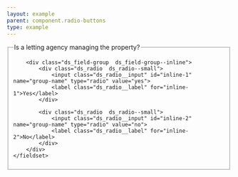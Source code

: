 ```yaml
---
layout: example
parent: component.radio-buttons
type: example
---
```

<form>
    <fieldset>
        <legend>Is a letting agency managing the property?</legend>

        <div class="ds_field-group  ds_field-group--inline">
            <div class="ds_radio  ds_radio--small">
                <input class="ds_radio__input" id="inline-1" name="group-name" type="radio" value="yes">
                <label class="ds_radio__label" for="inline-1">Yes</label>
            </div>

            <div class="ds_radio  ds_radio--small">
                <input class="ds_radio__input" id="inline-2" name="group-name" type="radio" value="no">
                <label class="ds_radio__label" for="inline-2">No</label>
            </div>
        </div>
    </fieldset>
</form>
